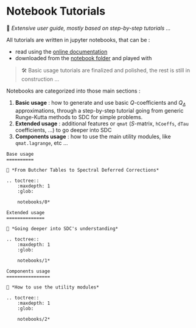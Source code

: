 # Notebook Tutorials

📜 *Extensive user guide, mostly based on step-by-step tutorials ...*

All tutorials are written in jupyter notebooks, that can be :

- read using the [online documentation](https://qmat.readthedocs.io/en/latest/notebooks.html)
- downloaded from the [notebook folder](https://github.com/Parallel-in-Time/qmat/tree/main/docs/notebooks) and played with 

> 🛠️ Basic usage tutorials are finalized and polished, the rest is still in construction ... 

Notebooks are categorized into those main sections :

1. **Basic usage** : how to generate and use basic $Q$-coefficients and $Q_\Delta$ approximations, through a step-by-step tutorial going from generic Runge-Kutta methods to SDC for simple problems. 
2. **Extended usage** : additional features or `qmat` ($S$-matrix, `hCoeffs`, `dTau` coefficients, ...) to go deeper into SDC
3. **Components usage** : how to use the main utility modules, like `qmat.lagrange`, etc ...


```{eval-rst}
Base usage
==========

📜 *From Butcher Tables to Spectral Deferred Corrections*

.. toctree::
    :maxdepth: 1
    :glob:

    notebooks/0*

Extended usage
==============

📜 *Going deeper into SDC's understanding*

.. toctree::
    :maxdepth: 1
    :glob:

    notebooks/1*

Components usage
================

📜 *How to use the utility modules*

.. toctree::
    :maxdepth: 1
    :glob:

    notebooks/2*
```
